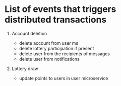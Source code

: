 # List of events that triggers distributed transactions

1. Account deletion
    - delete account from user ms
    - delete lottery participation if present
    - delete user from the recipients of messages
    - delete user from notifications

2. Lottery draw
    - update points to users in user microservice